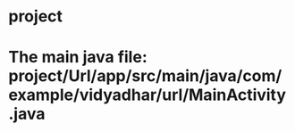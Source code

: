# project
# The main java file: project/Url/app/src/main/java/com/example/vidyadhar/url/MainActivity.java
